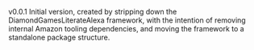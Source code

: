 v0.0.1
Initial version, created by stripping down the DiamondGamesLiterateAlexa 
framework, with the intention of removing internal Amazon tooling 
dependencies, and moving the framework to a standalone package structure.